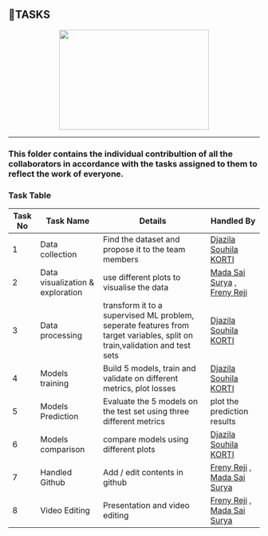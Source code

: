 ## 🔼TASKS

<p align="center">
  <img width="300" height="200" src="https://www.computerhope.com/jargon/t/task.png">
</p>

---

### **This folder contains the individual contribultion of all the collaborators in accordance with the tasks assigned to them to reflect the work of everyone.**

### Task Table

| Task No| Task Name | Details | Handled By |
|-|-|-| - |
|1|      Data collection              |      Find the dataset and propose it to the team members  | [Djazila Souhila KORTI](https://github.com/souhila98) |
|2|      Data visualization & exploration  |   use different plots to visualise the data  |      [Mada Sai Surya](https://github.com/Surya-24) , [Freny Reji](https://github.com/freny24)|
|3|       Data processing |    transform it to a supervised ML problem, seperate features from target variables, split on train,validation and test sets   |   [Djazila Souhila KORTI](https://github.com/Souhila98) |
|4|      Models training  |   Build 5 models, train and validate on different metrics, plot  losses     | [Djazila Souhila KORTI](https://github.com/Souhila98)         |  
|5|      Models Prediction       |     Evaluate the 5 models on the test set using three different metrics | plot the prediction results   | [Djazila Souhila KORTI](https://github.com/Souhila98)
|6|      Models comparison       |     compare models using different plots| [Djazila Souhila KORTI](https://github.com/Souhila98) 
|7|      Handled Github  |   Add / edit contents in github     |      [Freny Reji](https://github.com/freny24) , [Mada Sai Surya](https://github.com/Surya-24)  | 
|8|      Video Editing   |    Presentation and video editing    |   [Freny Reji](https://github.com/freny24) , [Mada Sai Surya](https://github.com/Surya-24)      |
